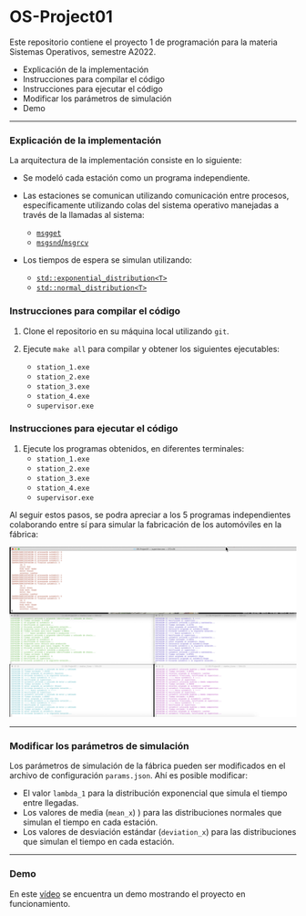 # OS-Project01

Este repositorio contiene el proyecto 1 de programación para la materia Sistemas Operativos, semestre A2022.

- Explicación de la implementación
- Instrucciones para compilar el código
- Instrucciones para ejecutar el código
- Modificar los parámetros de simulación
- Demo

-----

### Explicación de la implementación

La arquitectura de la implementación consiste en lo siguiente: 

- Se modeló cada estación como un programa independiente. 

- Las estaciones se comunican utilizando comunicación entre procesos, específicamente utilizando colas del sistema operativo manejadas a través de la llamadas
al sistema: 
    - [`msgget`](https://man7.org/linux/man-pages/man2/msgget.2.html)
    - [`msgsnd`/`msgrcv`](https://linux.die.net/man/2/msgsnd)

- Los tiempos de espera se simulan utilizando: 
    - [`std::exponential_distribution<T>`](https://en.cppreference.com/w/cpp/numeric/random/exponential_distribution)
    - [`std::normal_distribution<T>`](https://en.cppreference.com/w/cpp/numeric/random/normal_distribution)


### Instrucciones para compilar el código

1. Clone el repositorio en su máquina local utilizando `git`.

2. Ejecute `make all` para compilar y obtener los siguientes ejecutables:
    - `station_1.exe`
    - `station_2.exe`
    - `station_3.exe`
    - `station_4.exe`
    - `supervisor.exe`


### Instrucciones para ejecutar el código

1. Ejecute los programas obtenidos, en diferentes terminales:
    - `station_1.exe`
    - `station_2.exe`
    - `station_3.exe`
    - `station_4.exe`
    - `supervisor.exe`



Al seguir estos pasos, se podra apreciar a los 5 programas independientes colaborando entre sí para simular la 
fabricación de los automóviles en la fábrica:

![imagen_1](imgs/img1.png)

-----

### Modificar los parámetros de simulación

Los parámetros de simulación de la fábrica pueden ser modificados en el archivo de configuración `params.json`. 
Ahí es posible modificar: 

- El valor `lambda_1` para la distribución exponencial que simula el tiempo entre llegadas. 
- Los valores de media (`mean_x`) ) para las distribuciones normales que simulan el tiempo en cada estación. 
- Los valores de desviación estándar (`deviation_x`) para las distribuciones que simulan el tiempo en cada estación. 


-----

### Demo

En este [vídeo](https://youtu.be/79oy5OIM6lA) se encuentra un demo mostrando el proyecto en funcionamiento.
